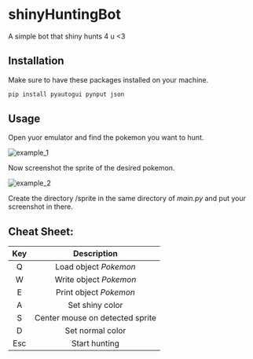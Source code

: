 # shinyHuntingBot
A simple bot that shiny hunts 4 u &lt;3

## Installation
Make sure to have these packages installed on your machine.
```bash
pip install pyautogui pynput json 
```

## Usage
Open yuor emulator and find the pokemon you want to hunt.

![example_1](https://pasteboard.co/bqcI8UibbF1i.png)

Now screenshot the sprite of the desired pokemon.

![example_2](https://pasteboard.co/55fbFj4AXIOJ.png)

Create the directory /sprite in the same directory of *main.py* and put your screenshot in there.


## Cheat Sheet:
| Key | Description |
| :---: | :---: |
| Q | Load object *Pokemon* |
| W | Write object *Pokemon* |
| E | Print object *Pokemon* |
| A | Set shiny color |
| S | Center mouse on detected sprite |
| D | Set normal color | 
| Esc | Start hunting

